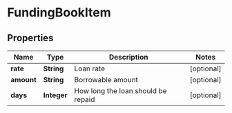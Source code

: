 
# FundingBookItem

## Properties

Name | Type | Description | Notes
------------ | ------------- | ------------- | -------------
**rate** | **String** | Loan rate |  [optional]
**amount** | **String** | Borrowable amount |  [optional]
**days** | **Integer** | How long the loan should be repaid |  [optional]

